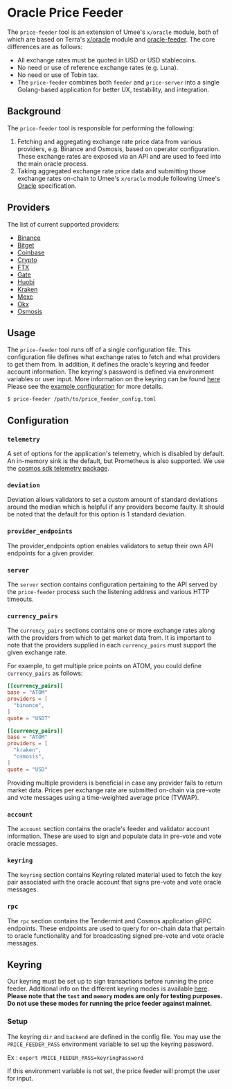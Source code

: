 # Oracle Price Feeder

The `price-feeder` tool is an extension of Umee's `x/oracle` module, both of
which are based on Terra's [x/oracle](https://github.com/terra-money/classic-core/tree/main/x/oracle)
module and [oracle-feeder](https://github.com/terra-money/oracle-feeder). The
core differences are as follows:

- All exchange rates must be quoted in USD or USD stablecoins.
- No need or use of reference exchange rates (e.g. Luna).
- No need or use of Tobin tax.
- The `price-feeder` combines both `feeder` and `price-server` into a single
  Golang-based application for better UX, testability, and integration.

## Background

The `price-feeder` tool is responsible for performing the following:

1. Fetching and aggregating exchange rate price data from various providers, e.g.
   Binance and Osmosis, based on operator configuration. These exchange rates
   are exposed via an API and are used to feed into the main oracle process.
2. Taking aggregated exchange rate price data and submitting those exchange rates
   on-chain to Umee's `x/oracle` module following Umee's [Oracle](https://github.com/umee-network/umee/tree/main/x/oracle#readme)
   specification.

<!-- markdown-link-check-disable -->
## Providers

The list of current supported providers:

- [Binance](https://www.binance.com/en)
- [Bitget](https://www.bitget.com/)
- [Coinbase](https://www.coinbase.com/)
- [Crypto](https://crypto.com/)
- [FTX](https://ftx.com/)
- [Gate](https://www.gate.io/)
- [Huobi](https://www.huobi.com/en-us/)
- [Kraken](https://www.kraken.com/en-us/)
- [Mexc](https://www.mexc.com/)
- [Okx](https://www.okx.com/)
- [Osmosis](https://app.osmosis.zone/)
<!-- markdown-link-check-enable -->

## Usage

The `price-feeder` tool runs off of a single configuration file. This configuration
file defines what exchange rates to fetch and what providers to get them from.
In addition, it defines the oracle's keyring and feeder account information.
The keyring's password is defined via environment variables or user input.
More information on the keyring can be found [here](#keyring)
Please see the [example configuration](price-feeder.example.toml) for more details.

```shell
$ price-feeder /path/to/price_feeder_config.toml
```

## Configuration

### `telemetry`

A set of options for the application's telemetry, which is disabled by default. An in-memory sink is the default, but Prometheus is also supported. We use the [cosmos sdk telemetry package](https://github.com/cosmos/cosmos-sdk/blob/main/docs/core/telemetry.md).

### `deviation`

Deviation allows validators to set a custom amount of standard deviations around the median which is helpful if any providers become faulty. It should be noted that the default for this option is 1 standard deviation.

### `provider_endpoints`

The provider_endpoints option enables validators to setup their own API endpoints for a given provider.

### `server`

The `server` section contains configuration pertaining to the API served by the
`price-feeder` process such the listening address and various HTTP timeouts.

### `currency_pairs`

The `currency_pairs` sections contains one or more exchange rates along with the
providers from which to get market data from. It is important to note that the
providers supplied in each `currency_pairs` must support the given exchange rate.

For example, to get multiple price points on ATOM, you could define `currency_pairs`
as follows:

```toml
[[currency_pairs]]
base = "ATOM"
providers = [
  "binance",
]
quote = "USDT"

[[currency_pairs]]
base = "ATOM"
providers = [
  "kraken",
  "osmosis",
]
quote = "USD"
```

Providing multiple providers is beneficial in case any provider fails to return
market data. Prices per exchange rate are submitted on-chain via pre-vote and
vote messages using a time-weighted average price (TVWAP).

### `account`

The `account` section contains the oracle's feeder and validator account information.
These are used to sign and populate data in pre-vote and vote oracle messages.

### `keyring`

The `keyring` section contains Keyring related material used to fetch the key pair
associated with the oracle account that signs pre-vote and vote oracle messages.

### `rpc`

The `rpc` section contains the Tendermint and Cosmos application gRPC endpoints.
These endpoints are used to query for on-chain data that pertain to oracle
functionality and for broadcasting signed pre-vote and vote oracle messages.

## Keyring

Our keyring must be set up to sign transactions before running the price feeder.
Additional info on the different keyring modes is available [here](https://docs.cosmos.network/master/run-node/keyring.html).
**Please note that the `test` and `memory` modes are only for testing purposes.**
**Do not use these modes for running the price feeder against mainnet.**

### Setup

The keyring `dir` and `backend` are defined in the config file.
You may use the `PRICE_FEEDER_PASS` environment variable to set up the keyring password.

Ex :
`export PRICE_FEEDER_PASS=keyringPassword`

If this environment variable is not set, the price feeder will prompt the user for input.
